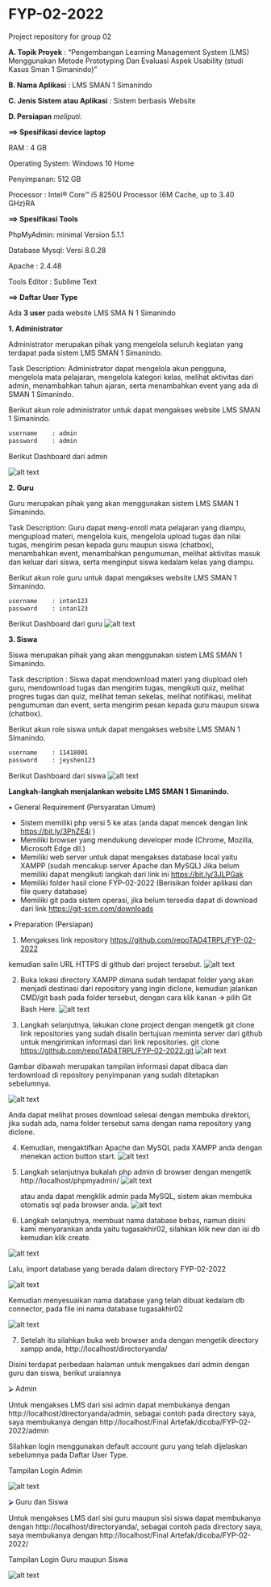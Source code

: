 # FYP-02-2022
Project repository for group 02

**A.  Topik Proyek**
: “Pengembangan Learning Management System (LMS) Menggunakan Metode Prototyping Dan Evaluasi Aspek Usability (studi Kasus Sman 1 Simanindo)”

**B. Nama Aplikasi**                : LMS SMAN 1 Simanindo

**C. Jenis Sistem atau Aplikasi**   :  Sistem berbasis Website

**D. Persiapan** *meliputi:*

**==>  Spesifikasi device laptop**

RAM : 4 GB 

Operating System: Windows 10 Home

Penyimpanan: 512 GB 

Processor 	: Intel® Core™ i5 8250U Processor (6M Cache, up to 3.40 GHz)RA 

**==>  Spesifikasi Tools** 

PhpMyAdmin: minimal Version 5.1.1

Database Mysql: Versi 8.0.28
 
Apache : 2.4.48

Tools Editor : Sublime Text


**==>  Daftar User Type** 


Ada **3 user** pada website LMS SMA N 1 Simanindo

**1.	Administrator**

Administrator merupakan pihak yang mengelola seluruh kegiatan yang terdapat pada sistem LMS SMAN 1 Simanindo.

Task Description: Administrator dapat mengelola akun pengguna, mengelola mata pelajaran, mengelola kategori kelas, melihat aktivitas dari admin, menambahkan tahun ajaran, serta menambahkan event yang ada di SMAN 1 Simanindo. 

Berikut akun role administrator untuk dapat mengakses website LMS SMAN 1 Simanindo.

```sh
username	: admin
password	: admin
```

Berikut Dashboard dari admin

![alt text](https://github.com/repoTAD4TRPL/FYP-02-2022/blob/main/1.png)

**2.	Guru**

Guru merupakan pihak yang akan menggunakan sistem LMS SMAN 1 Simanindo.

Task Description: Guru dapat meng-enroll mata pelajaran yang diampu, mengupload materi, mengelola kuis, mengelola upload tugas dan nilai tugas, mengirim pesan kepada guru maupun siswa (chatbox), menambahkan event, menambahkan pengumuman, melihat aktivitas masuk dan keluar dari siswa, serta menginput siswa kedalam kelas yang diampu.

Berikut akun role guru untuk dapat mengakses website LMS SMAN 1 Simanindo.

```sh
username	: intan123
password	: intan123
```
Berikut Dashboard dari guru
![alt text](https://github.com/repoTAD4TRPL/FYP-02-2022/blob/main/2.png)

**3.	Siswa**

Siswa merupakan pihak yang akan menggunakan sistem LMS SMAN 1 Simanindo.

Task description : Siswa dapat mendownload materi yang diupload oleh guru, mendownload tugas dan mengirim tugas, mengikuti quiz, melihat progres tugas dan quiz, melihat teman sekelas, melihat notifikasi, melihat pengumuman dan event, serta mengirim pesan kepada guru maupun siswa (chatbox). 

Berikut akun role siswa untuk dapat mengakses website LMS SMAN 1 Simanindo.
```sh
username	: 11418001
password	: jeyshen123
```

Berikut Dashboard dari siswa
![alt text](https://github.com/repoTAD4TRPL/FYP-02-2022/blob/main/3.png)

**Langkah-langkah menjalankan website LMS SMAN 1 Simanindo.** 


▪	General Requirement (Persyaratan Umum)
-	Sistem memiliki php versi 5 ke atas (anda dapat mencek dengan link https://bit.ly/3PhZE4i )
-	Memiliki browser yang mendukung developer mode (Chrome, Mozilla, Microsoft Edge dll.)
-	Memiliki web server untuk dapat mengakses database local yaitu XAMPP (sudah mencakup server Apache dan MySQL) Jika belum memiliki dapat mengikuti langkah dari link ini https://bit.ly/3JLPGak 
-	Memiliki folder hasil clone FYP-02-2022 (Berisikan folder aplikasi dan file query database)
-	Memiliki git pada sistem operasi, jika belum tersedia dapat di download dari link https://git-scm.com/downloads


▪	 Preparation (Persiapan)
1.	Mengakses link repository https://github.com/repoTAD4TRPL/FYP-02-2022  

kemudian salin URL HTTPS di github dari project tersebut.
![alt text](https://github.com/repoTAD4TRPL/FYP-02-2022/blob/main/15.png)


2.	Buka lokasi directory XAMPP dimana sudah terdapat folder yang akan menjadi destinasi dari repository yang ingin diclone, kemudian jalankan CMD/git bash pada folder tersebut, dengan cara klik kanan 🡪 pilih Git Bash Here. 
![alt text](https://github.com/repoTAD4TRPL/FYP-02-2022/blob/main/4.png)


3.	Langkah selanjutnya, lakukan clone project dengan mengetik git clone link repositories yang sudah disalin bertujuan meminta server dari github untuk mengirimkan informasi dari link repositories. 
git clone https://github.com/repoTAD4TRPL/FYP-02-2022.git
![alt text](https://github.com/repoTAD4TRPL/FYP-02-2022/blob/main/5.png)


Gambar dibawah merupakan tampilan informasi dapat dibaca dan terdownload di repository penyimpanan yang sudah ditetapkan sebelumnya. 

![alt text](https://github.com/repoTAD4TRPL/FYP-02-2022/blob/main/6.png)


Anda dapat melihat proses download selesai dengan membuka direktori, jika sudah ada, nama folder tersebut sama dengan nama repository yang diclone. 


4.	Kemudian, mengaktifkan Apache dan MySQL pada XAMPP anda dengan menekan action button start. 
![alt text](https://github.com/repoTAD4TRPL/FYP-02-2022/blob/main/7.png)

5.	Langkah selanjutnya bukalah php admin di browser dengan mengetik  http://localhost/phpmyadmin/ 
![alt text](https://github.com/repoTAD4TRPL/FYP-02-2022/blob/main/8.png)


	atau anda dapat mengklik admin pada MySQL, sistem akan membuka otomatis sql pada browser anda. 
![alt text](https://github.com/repoTAD4TRPL/FYP-02-2022/blob/main/9.png)

 

6.	Langkah selanjutnya, membuat nama database bebas, namun disini kami menyarankan anda yaitu tugasakhir02, silahkan klik new dan isi db kemudian klik create.

![alt text](https://github.com/repoTAD4TRPL/FYP-02-2022/blob/main/10.png)

Lalu, import database yang berada dalam directory FYP-02-2022

![alt text](https://github.com/repoTAD4TRPL/FYP-02-2022/blob/main/11.png)


Kemudian menyesuaikan nama database yang telah dibuat kedalam db connector, pada file ini nama database tugasakhir02 

![alt text](https://github.com/repoTAD4TRPL/FYP-02-2022/blob/main/12.png)


7.	Setelah itu silahkan buka web browser anda dengan mengetik directory xampp anda, http://localhost/directoryanda/

Disini terdapat perbedaan halaman untuk mengakses dari admin dengan guru dan siswa, berikut uraiannya



⮚	Admin

Untuk mengakses LMS dari sisi admin dapat membukanya dengan http://localhost/directoryanda/admin, sebagai contoh pada directory saya, saya membukanya dengan http://localhost/Final Artefak/dicoba/FYP-02-2022/admin

Silahkan login menggunakan default account guru yang telah dijelaskan sebelumnya pada Daftar User Type. 

Tampilan Login Admin

![alt text](https://github.com/repoTAD4TRPL/FYP-02-2022/blob/main/13.png)


 ⮚	Guru dan Siswa
 
Untuk mengakses LMS dari sisi guru maupun sisi siswa dapat membukanya dengan http://localhost/directoryanda/, sebagai contoh pada directory saya, saya membukanya dengan http://localhost/Final Artefak/dicoba/FYP-02-2022/ 

Tampilan Login Guru maupun Siswa

![alt text](https://github.com/repoTAD4TRPL/FYP-02-2022/blob/main/14.png)


